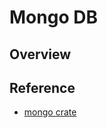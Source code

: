 # Mongo DB

## Overview

## Reference

- [mongo crate](https://docs.rs/mongodb/latest/mongodb/index.html)
